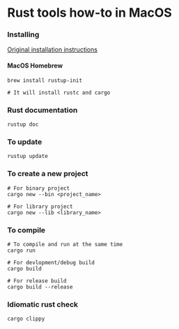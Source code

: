 # Rust tools how-to in MacOS

### Installing

[Original installation instructions](https://www.rust-lang.org/tools/install)

#### MacOS Homebrew
```shell
brew install rustup-init

# It will install rustc and cargo
```

### Rust documentation
```shell
rustup doc
```

### To update
```shell
rustup update
```

### To create a new project
```shell
# For binary project
cargo new --bin <project_name>

# For library project
cargo new --lib <library_name>
```

### To compile
```shell
# To compile and run at the same time
cargo run

# For devlopment/debug build
cargo build

# For release build
cargo build --release
```

### Idiomatic rust check
```shell
cargo clippy
```
